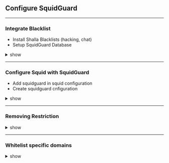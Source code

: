 ## Configure SquidGuard
---

### Integrate Blacklist
- Install Shalla Blacklists (hacking, chat)
- Setup SquidGuard Database

<details><summary>show</summary>
<p>

```bash
# create a placeholder folder for the BlackLists
sudo mkdir -p /opt/3rdparty
sudo cd /opt/3rdparty
sudo wget http://www.shallalist.de/Downloads/shallalist.tar.gz
# Extract from same folder
tar xvf shallalist.tar.gz
# Verify BL foler is created
cd BL
ls
# copy categories to be blacklisted
cp -a /opt/3rdparty/BL/hacking /var/lib/squidguard/db
cp -a /opt/3rdparty/BL/chat /var/lib/squidguard/db
# create the .db file from the categories
sudo squidGuard -c all
# Set proxy user to the db
sudo chown -R proxy:proxy /var/lib/squidguard/db/
```
</p>
</details>

---

### Configure Squid with SquidGuard
- Add squidguard in squid configuration
- Create squidguard cnfiguration

<details><summary>show</summary>
<p>

```bash
echo "url_rewrite_program $(which squidGuard)" | sudo tee -a /etc/squid/squid.conf
sudo vi /etc/squidguard/squidGuard.conf
# add the following lines
src localnet {
    ip 172.13.0.0/16
}

dest hacking {
    domainlist  hacking/domains
    urllist     hacking/urls
}

dest chat {
    domainlist  chat/domains
    urllist     chat/urls
}

acl {
    localnet {
        pass !hacking !chat !in-addr all
        redirect http://www.google.com
    }
    default {
        pass local none
    }
}
sudo systemctl restart squid
sudo tail -f -n10 /var/log/squid/access.log
sudo tail -f -n10 /var/log/squidguard/squidGuard.conf
```
</p>
</details>

---

### Removing Restriction
<details><summary>show</summary>
<p>

```bash
sudo rm -rf /var/lib/squidguard/db/chat
sudo vi /etc/squidguard/squidGuard.conf
# delete dest and acl entry for chat
sudo systemctl restart squid
```
</p>
</details>

---

### Whitelist specific domains
<details><summary>show</summary>
<p>

```bash
# create a db domains and urls for whitelisting
sudo mkdir -p /var/lib/squidguard/db/whitelist/domains
sudo mkdir -p /var/lib/squidguard/db/whitelist/urls
# append whitelisted domains
sudo vi /var/lib/squidguard/db/whitelist/domains
sudo vi /var/lib/squidguard/db/whitelist/urls
# create db file
sudo squidGuard -C all
sudo chown -R proxy:proxy /var/lib/squidguard/db
# add the entries to squidguard.conf
sudo vi /etc/squidguard/squidGuard.conf
dest whitelist {
    domainslist whitelist/domains
    urllist     whitelist/urls
}
acl {
    localnet {
        pass whitelist !hacking !chat !in-addr all
        redirect www.google.com
    }
}
```
</p>
</details>
